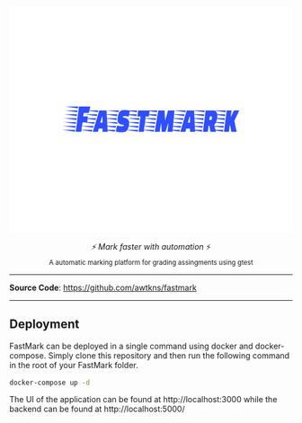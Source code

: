 <p align="center">
  <img src="https://raw.githubusercontent.com/awtkns/fastmark/master/frontend/static/fast.png" height="400" />
</p>
<p align="center">
  <em>⚡ Mark faster with automation</em> ⚡</br>
  <sub>A automatic marking platform for grading assingments using gtest</sub>
</p>

---

**Source Code**: <a href="https://github.com/awtkns/fastmark" target="_blank">https://github.com/awtkns/fastmark</a>

---

## Deployment

FastMark can be deployed in a single command using docker and docker-compose. Simply clone this repository and then run
the following command in the root of your FastMark folder.

```bash
docker-compose up -d
```

The UI of the application can be found at http://localhost:3000 while the backend can be found at http://localhost:5000/
